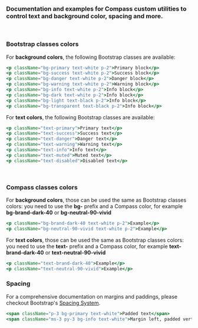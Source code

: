 ### Documentation and examples for Compass custom utilities to control text and background color, spacing and more. ###
<br/>

### **Bootstrap classes colors**

For **background colors**, the following Bootstrap classes are available:
```jsx
<p className="bg-primary text-white p-2">Primary block</p>
<p className="bg-success text-white p-2">Success block</p>
<p className="bg-danger text-white p-2">Danger block</p>
<p className="bg-warning text-white p-2">Warning block</p>
<p className="bg-info text-white p-2">Info block</p>
<p className="bg-dark text-white p-2">Info block</p>
<p className="bg-light text-black p-2">Info block</p>
<p className="bg-transparent text-black p-2">Info block</p>
```

For **text colors**, the following Bootstrap classes are available:
```jsx
<p className="text-primary">Primary text</p>
<p className="text-success">Success text</p>
<p className="text-danger">Danger text</p>
<p className="text-warning">Warning text</p>
<p className="text-info">Info text</p>
<p className="text-muted">Muted text</p>
<p className="text-disabled">Disabled text</p>
```

<br/>

### **Compass classes colors**

For **background colors**, those can be used the same as Bootstrap classes colors: you need to use the **bg-** prefix and a Compass color,
for example **bg-brand-dark-40** or **bg-neutral-90-vivid**

```jsx
<p className="bg-brand-dark-40 text-white p-2">Example</p>
<p className="bg-neutral-90-vivid text-white p-2">Example</p>
```

For **text colors**, those can be used the same as Bootstrap classes colors: you need to use the **text-** prefix and a Compass color,
for example **text-brand-dark-40** or **text-neutral-90-vivid**

```jsx
<p className="text-brand-dark-40">Example</p>
<p className="text-neutral-90-vivid">Example</p>
```

### **Spacing**

For a comprehensive documentation on margins and paddings, please checkout Bootstrap's [Spacing System](https://getbootstrap.com/docs/4.3/utilities/spacing/).

```jsx
<span className="p-3 bg-primary text-white">Padded text</span>
<span className="ms-3 py-3 bg-info text-white">Margin left, padded vertical</span>
```
